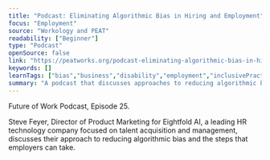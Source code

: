 ```yaml
---
title: "Podcast: Eliminating Algorithmic Bias in Hiring and Employment"
focus: "Employment"
source: "Workology and PEAT"
readability: ["Beginner"]
type: "Podcast"
openSource: false
link: "https://peatworks.org/podcast-eliminating-algorithmic-bias-in-hiring-and-employment/"
keywords: []
learnTags: ["bias","business","disability","employment","inclusivePractice","solution"]
summary: "A podcast that discusses approaches to reducing algorithmic bias in HR practices and the steps employers can take. "
---
```

Future of Work Podcast, Episode 25.

Steve Feyer, Director of Product Marketing for Eightfold AI, a leading HR technology company focused on talent acquisition and management, discusses their approach to reducing algorithmic bias and the steps that employers can take.
